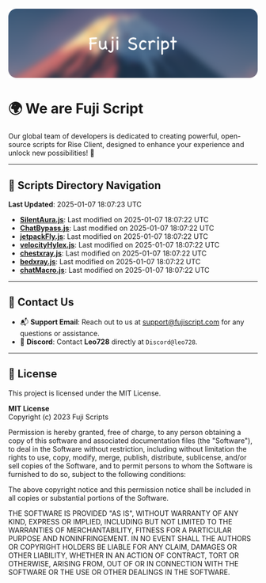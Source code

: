![Banner](.github/b.webp)

# 🌍 **We are Fuji Script**

Our global team of developers is dedicated to creating powerful, open-source scripts for Rise Client, designed to enhance your experience and unlock new possibilities! 🌟

---
<!-- SCRIPTS_NAVIGATION_START -->
## 📂 **Scripts Directory Navigation**

**Last Updated**: 2025-01-07 18:07:23 UTC

- **[SilentAura.js](scripts/SilentAura.js)**: Last modified on 2025-01-07 18:07:22 UTC
- **[ChatBypass.js](scripts/ChatBypass.js)**: Last modified on 2025-01-07 18:07:22 UTC
- **[jetpackFly.js](scripts/jetpackFly.js)**: Last modified on 2025-01-07 18:07:22 UTC
- **[velocityHylex.js](scripts/velocityHylex.js)**: Last modified on 2025-01-07 18:07:22 UTC
- **[chestxray.js](scripts/chestxray.js)**: Last modified on 2025-01-07 18:07:22 UTC
- **[bedxray.js](scripts/bedxray.js)**: Last modified on 2025-01-07 18:07:22 UTC
- **[chatMacro.js](scripts/chatMacro.js)**: Last modified on 2025-01-07 18:07:22 UTC

<!-- SCRIPTS_NAVIGATION_END -->

---

## 💬 **Contact Us**  
- 📬 **Support Email**: Reach out to us at [support@fujiscript.com](mailto:support@fujiscript.com) for any questions or assistance.  
- 💬 **Discord**: Contact **Leo728** directly at `Discord@leo728`.

---

## 📜 **License**

This project is licensed under the MIT License.  

**MIT License**  
Copyright (c) 2023 Fuji Scripts  

Permission is hereby granted, free of charge, to any person obtaining a copy of this software and associated documentation files (the "Software"), to deal in the Software without restriction, including without limitation the rights to use, copy, modify, merge, publish, distribute, sublicense, and/or sell copies of the Software, and to permit persons to whom the Software is furnished to do so, subject to the following conditions:  

The above copyright notice and this permission notice shall be included in all copies or substantial portions of the Software.  

THE SOFTWARE IS PROVIDED "AS IS", WITHOUT WARRANTY OF ANY KIND, EXPRESS OR IMPLIED, INCLUDING BUT NOT LIMITED TO THE WARRANTIES OF MERCHANTABILITY, FITNESS FOR A PARTICULAR PURPOSE AND NONINFRINGEMENT. IN NO EVENT SHALL THE AUTHORS OR COPYRIGHT HOLDERS BE LIABLE FOR ANY CLAIM, DAMAGES OR OTHER LIABILITY, WHETHER IN AN ACTION OF CONTRACT, TORT OR OTHERWISE, ARISING FROM, OUT OF OR IN CONNECTION WITH THE SOFTWARE OR THE USE OR OTHER DEALINGS IN THE SOFTWARE.  
